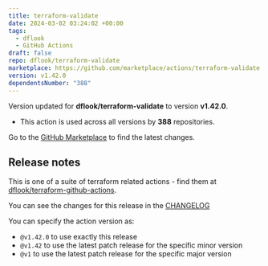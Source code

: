 ```yaml
---
title: terraform-validate
date: 2024-03-02 03:24:02 +00:00
tags:
  - dflook
  - GitHub Actions
draft: false
repo: dflook/terraform-validate
marketplace: https://github.com/marketplace/actions/terraform-validate
version: v1.42.0
dependentsNumber: "388"
---
```



Version updated for **dflook/terraform-validate** to version **v1.42.0**.
- This action is used across all versions by **388** repositories.

Go to the [GitHub Marketplace](https://github.com/marketplace/actions/terraform-validate) to find the latest changes.

## Release notes

This is one of a suite of terraform related actions - find them at [dflook/terraform-github-actions](https://github.com/dflook/terraform-github-actions).

You can see the changes for this release in the [CHANGELOG](https://github.com/dflook/terraform-github-actions/blob/main/CHANGELOG.md)

You can specify the action version as:

- `@v1.42.0` to use exactly this release
- `@v1.42` to use the latest patch release for the specific minor version
- `@v1` to use the latest patch release for the specific major version


